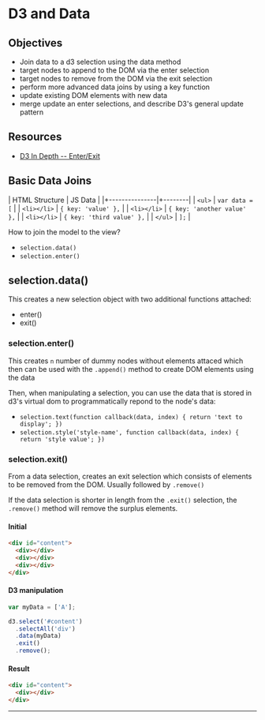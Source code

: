 # D3 and Data

## Objectives

- Join data to a d3 selection using the data method
- target nodes to append to the DOM via the enter selection
- target nodes to remove from the DOM via the exit selection
- perform more advanced data joins by using a key function
- update existing DOM elements with new data
- merge update an enter selections, and describe D3's general update pattern

## Resources

- [D3 In Depth -- Enter/Exit](http://d3indepth.com/enterexit/)

## Basic Data Joins

| HTML Structure | JS Data |
|+---------------|+--------|
| `<ul>`         | `var data = [` |
| `<li></li>`    | `{ key: 'value' },` |
| `<li></li>`    | `{ key: 'another value' },` |
| `<li></li>`    | `{ key: 'third value' },` |
| `</ul>`        | `];` |

How to join the model to the view?

- `selection.data()`
- `selection.enter()`

## selection.data()

This creates a new selection object with two additional functions attached:

- enter()
- exit()

### selection.enter()

This creates `n` number of dummy nodes without elements attaced which then can be used with the `.append()` method to create DOM elements using the data

Then, when manipulating a selection, you can use the data that is stored in d3's virtual dom to programmatically repond to the node's data:

- `selection.text(function callback(data, index) { return 'text to display'; })`
- `selection.style('style-name', function callback(data, index) { return 'style value'; })`

### selection.exit()

From a data selection, creates an exit selection which consists of elements to be removed from the DOM.  Usually followed by `.remove()`

If the data selection is shorter in length from the `.exit()` selection, the `.remove()` method will remove the surplus elements.

#### Initial

```html
<div id="content">
  <div></div>
  <div></div>
  <div></div>
</div>
```

#### D3 manipulation

```js
var myData = ['A'];

d3.select('#content')
  .selectAll('div')
  .data(myData)
  .exit()
  .remove();
```

#### Result

```html
<div id="content">
  <div></div>
</div>
```

---

